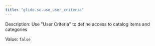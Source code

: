 ```yaml
---
title: "glide.sc.use_user_criteria"
---
```


Description: Use "User Criteria" to define access to catalog items and categories

Value: `false`